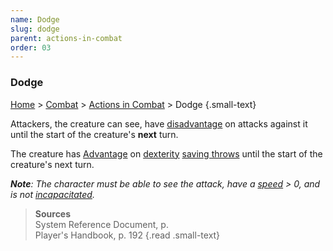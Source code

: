 ```yaml
---
name: Dodge
slug: dodge
parent: actions-in-combat
order: 03
---
```

### Dodge
[Home](dm-operations-center) > [Combat](combat) > [Actions in Combat](actions-in-combat) > Dodge {.small-text}

Attackers, the creature can see, have [disadvantage](advantage-and-disadvantage) on attacks against it until the start of the creature's **next** turn.

The creature has [Advantage](advantage-and-disadvantage) on [dexterity](dexterity) [saving throws](saving-throw) until the start of the creature's next turn.

***Note**: The character must be able to see the attack, have a [speed](speed) > 0, and is not [incapacitated](incapacitated).*

> **Sources** <br/>
> System Reference Document, p. <br/>
> Player's Handbook, p. 192
{.read .small-text}